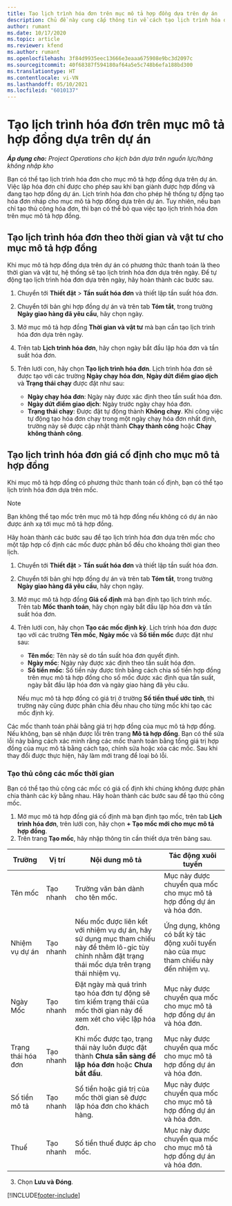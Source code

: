 ```yaml
---
title: Tạo lịch trình hóa đơn trên mục mô tả hợp đồng dựa trên dự án
description: Chủ đề này cung cấp thông tin về cách tạo lịch trình hóa đơn và mốc trên mục mô tả hợp đồng.
author: rumant
ms.date: 10/17/2020
ms.topic: article
ms.reviewer: kfend
ms.author: rumant
ms.openlocfilehash: 3f84d9935eec13666e3eaaa675908e9bc3d2097c
ms.sourcegitcommit: 40f68387f594180af64a5e5c748b6efa188bd300
ms.translationtype: HT
ms.contentlocale: vi-VN
ms.lasthandoff: 05/10/2021
ms.locfileid: "6010137"
---
```

# <a name="create-an-invoice-schedule-on-a-project-based-contract-line"></a>Tạo lịch trình hóa đơn trên mục mô tả hợp đồng dựa trên dự án 

_**Áp dụng cho:** Project Operations cho kịch bản dựa trên nguồn lực/hàng không nhập kho_

Bạn có thể tạo lịch trình hóa đơn cho mục mô tả hợp đồng dựa trên dự án. Việc lập hóa đơn chỉ được cho phép sau khi bạn giành được hợp đồng và đang tạo hợp đồng dự án. Lịch trình hóa đơn cho phép hệ thống tự động tạo hóa đơn nháp cho mục mô tả hợp đồng dựa trên dự án. Tuy nhiên, nếu bạn chỉ tạo thủ công hóa đơn, thì bạn có thể bỏ qua việc tạo lịch trình hóa đơn trên mục mô tả hợp đồng.

## <a name="create-a-time-and-material-invoice-schedule-for-a-contract-line"></a>Tạo lịch trình hóa đơn theo thời gian và vật tư cho mục mô tả hợp đồng

Khi mục mô tả hợp đồng dựa trên dự án có phương thức thanh toán là theo thời gian và vật tư, hệ thống sẽ tạo lịch trình hóa đơn dựa trên ngày. Để tự động tạo lịch trình hóa đơn dựa trên ngày, hãy hoàn thành các bước sau.

1. Chuyển tới **Thiết đặt** > **Tần suất hóa đơn** và thiết lập tần suất hóa đơn.
2. Chuyển tới bản ghi hợp đồng dự án và trên tab **Tóm tắt**, trong trường **Ngày giao hàng đã yêu cầu**, hãy chọn ngày.
3. Mở mục mô tả hợp đồng **Thời gian và vật tư** mà bạn cần tạo lịch trình hóa đơn dựa trên ngày. 
4. Trên tab **Lịch trình hóa đơn**, hãy chọn ngày bắt đầu lập hóa đơn và tần suất hóa đơn.
5. Trên lưới con, hãy chọn **Tạo lịch trình hóa đơn**. Lịch trình hóa đơn sẽ được tạo với các trường **Ngày chạy hóa đơn**, **Ngày dứt điểm giao dịch** và **Trạng thái chạy** được đặt như sau:

    - **Ngày chạy hóa đơn**: Ngày này được xác định theo tần suất hóa đơn.
    - **Ngày dứt điểm giao dịch**: Ngày trước ngày chạy hóa đơn.
    - **Trạng thái chạy**: Được đặt tự động thành **Không chạy**. Khi công việc tự động tạo hóa đơn chạy trong một ngày chạy hóa đơn nhất định, trường này sẽ được cập nhật thành **Chạy thành công** hoặc **Chạy không thành công**.

## <a name="create-a-fixed-price-invoice-schedule-for-a-contract-line"></a>Tạo lịch trình hóa đơn giá cố định cho mục mô tả hợp đồng

Khi mục mô tả hợp đồng có phương thức thanh toán cố định, bạn có thể tạo lịch trình hóa đơn dựa trên mốc. 

> [!NOTE]
> Bạn không thể tạo mốc trên mục mô tả hợp đồng nếu không có dự án nào được ánh xạ tới mục mô tả hợp đồng.

Hãy hoàn thành các bước sau để tạo lịch trình hóa đơn dựa trên mốc cho một tập hợp cố định các mốc được phân bổ đều cho khoảng thời gian theo lịch.

1. Chuyển tới **Thiết đặt** > **Tần suất hóa đơn** và thiết lập tần suất hóa đơn.
2. Chuyển tới bản ghi hợp đồng dự án và trên tab **Tóm tắt**, trong trường **Ngày giao hàng đã yêu cầu**, hãy chọn ngày.
3. Mở mục mô tả hợp đồng **Giá cố định** mà bạn định tạo lịch trình mốc. Trên tab **Mốc thanh toán**, hãy chọn ngày bắt đầu lập hóa đơn và tần suất hóa đơn. 
4. Trên lưới con, hãy chọn **Tạo các mốc định kỳ**. Lịch trình hóa đơn được tạo với các trường **Tên mốc**, **Ngày mốc** và **Số tiền mốc** được đặt như sau:

    - **Tên mốc**: Tên này sẽ do tần suất hóa đơn quyết định.
    - **Ngày mốc**: Ngày này được xác định theo tần suất hóa đơn.
    - **Số tiền mốc**: Số tiền này được tính bằng cách chia số tiền hợp đồng trên mục mô tả hợp đồng cho số mốc được xác định qua tần suất, ngày bắt đầu lập hóa đơn và ngày giao hàng đã yêu cầu.

    Nếu mục mô tả hợp đồng có giá trị ở trường **Số tiền thuế ước tính**, thì trường này cũng được phân chia đều nhau cho từng mốc khi tạo các mốc định kỳ.

Các mốc thanh toán phải bằng giá trị hợp đồng của mục mô tả hợp đồng. Nếu không, bạn sẽ nhận được lỗi trên trang **Mô tả hợp đồng**. Bạn có thể sửa lỗi này bằng cách xác minh rằng các mốc thanh toán bằng tổng giá trị hợp đồng của mục mô tả bằng cách tạo, chỉnh sửa hoặc xóa các mốc. Sau khi thay đổi được thực hiện, hãy làm mới trang để loại bỏ lỗi.

### <a name="manually-create-milestones"></a>Tạo thủ công các mốc thời gian

Bạn có thể tạo thủ công các mốc có giá cố định khi chúng không được phân chia thành các kỳ bằng nhau. Hãy hoàn thành các bước sau để tạo thủ công mốc.

1. Mở mục mô tả hợp đồng giá cố định mà bạn định tạo mốc, trên tab **Lịch trình hóa đơn**, trên lưới con, hãy chọn **+ Tạo mốc mới cho mục mô tả hợp đồng**. 
2. Trên trang **Tạo mốc**, hãy nhập thông tin cần thiết dựa trên bảng sau.

| Trường | Vị trí | Nội dung mô tả | Tác động xuôi tuyến |
| --- | --- | --- | --- |
| Tên mốc | Tạo nhanh | Trường văn bản dành cho tên mốc. | Mục này được chuyển qua mốc cho mục mô tả hợp đồng dự án và hóa đơn. |
| Nhiệm vụ dự án | Tạo nhanh | Nếu mốc được liên kết với nhiệm vụ dự án, hãy sử dụng mục tham chiếu này để thêm lô-gic tùy chỉnh nhằm đặt trạng thái mốc dựa trên trạng thái nhiệm vụ. | Ứng dụng, không có bất kỳ tác động xuôi tuyến nào của mục tham chiếu này đến nhiệm vụ. |
| Ngày Mốc | Tạo nhanh | Đặt ngày mà quá trình tạo hóa đơn tự động sẽ tìm kiếm trạng thái của mốc thời gian này để xem xét cho việc lập hóa đơn. | Mục này được chuyển qua mốc cho mục mô tả hợp đồng dự án và hóa đơn. |
| Trạng thái hóa đơn | Tạo nhanh | Khi mốc được tạo, trạng thái này luôn được đặt thành **Chưa sẵn sàng để lập hóa đơn** hoặc **Chưa bắt đầu**. | Mục này được chuyển qua mốc cho mục mô tả hợp đồng dự án và hóa đơn. |
| Số tiền mô tả | Tạo nhanh | Số tiền hoặc giá trị của mốc thời gian sẽ được lập hóa đơn cho khách hàng. | Mục này được chuyển qua mốc cho mục mô tả hợp đồng dự án và hóa đơn. |
| Thuế | Tạo nhanh | Số tiền thuế được áp cho mốc. | Mục này được chuyển qua mốc cho mục mô tả hợp đồng dự án và hóa đơn. |

3. Chọn **Lưu và Đóng**.


[!INCLUDE[footer-include](../includes/footer-banner.md)]